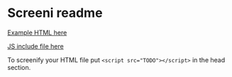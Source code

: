 # Screeni readme

[Example HTML here](screeni.html)

[JS include file here](screeni.js)

To screenify your HTML file put `<script src="TODO"></script>` in the head section.